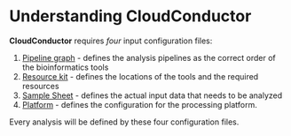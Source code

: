 # Understanding CloudConductor

**CloudConductor** requires *four* input configuration files:

  1. [Pipeline graph](Define_pipeline.html) - defines the analysis pipelines as the correct order of the bioinformatics tools 
  2. [Resource kit](Define_input.html#resource-kit) - defines the locations of the tools and the required resources
  3. [Sample Sheet](Define_input.html#sample-sheet) - defines the actual input data that needs to be analyzed
  4. [Platform](Define_platform.html) - defines the configuration for the processing platform.

Every analysis will be defined by these four configuration files. 
